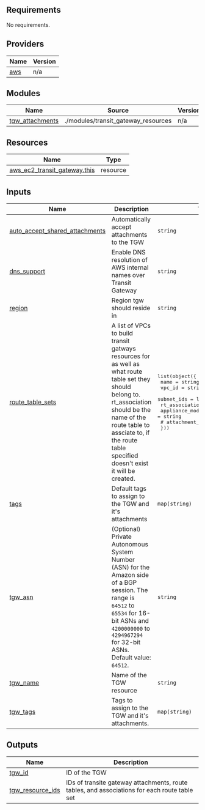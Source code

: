 <!-- BEGIN_TF_DOCS -->
## Requirements

No requirements.

## Providers

| Name | Version |
|------|---------|
| <a name="provider_aws"></a> [aws](#provider\_aws) | n/a |

## Modules

| Name | Source | Version |
|------|--------|---------|
| <a name="module_tgw_attachments"></a> [tgw\_attachments](#module\_tgw\_attachments) | ./modules/transit_gateway_resources | n/a |

## Resources

| Name | Type |
|------|------|
| [aws_ec2_transit_gateway.this](https://registry.terraform.io/providers/hashicorp/aws/latest/docs/resources/ec2_transit_gateway) | resource |

## Inputs

| Name | Description | Type | Default | Required |
|------|-------------|------|---------|:--------:|
| <a name="input_auto_accept_shared_attachments"></a> [auto\_accept\_shared\_attachments](#input\_auto\_accept\_shared\_attachments) | Automatically accept attachments to the TGW | `string` | `"disable"` | no |
| <a name="input_dns_support"></a> [dns\_support](#input\_dns\_support) | Enable DNS resolution of AWS internal names over Transit Gateway | `string` | `"enable"` | no |
| <a name="input_region"></a> [region](#input\_region) | Region tgw should reside in | `string` | n/a | yes |
| <a name="input_route_table_sets"></a> [route\_table\_sets](#input\_route\_table\_sets) | A list of VPCs to build transit gatways resources for as well as what route table set they should belong to. rt\_association should be the name of the route table to assciate to, if the route table specified doesn't exist it will be created. | <pre>list(object({<br>    name           = string<br>    vpc_id         = string<br>    subnet_ids     = list(string)<br>    rt_association = string<br>    appliance_mode = string<br>    # attachment_tags = map(string)<br>  }))</pre> | n/a | yes |
| <a name="input_tags"></a> [tags](#input\_tags) | Default tags to assign to the TGW and it's attachments | `map(string)` | `{}` | no |
| <a name="input_tgw_asn"></a> [tgw\_asn](#input\_tgw\_asn) | (Optional) Private Autonomous System Number (ASN) for the Amazon side of a BGP session. The range is `64512` to `65534` for 16-bit ASNs and `4200000000` to `4294967294` for 32-bit ASNs. Default value: `64512`. | `string` | `null` | no |
| <a name="input_tgw_name"></a> [tgw\_name](#input\_tgw\_name) | Name of the TGW resource | `string` | n/a | yes |
| <a name="input_tgw_tags"></a> [tgw\_tags](#input\_tgw\_tags) | Tags to assign to the TGW and it's attachments. | `map(string)` | `{}` | no |

## Outputs

| Name | Description |
|------|-------------|
| <a name="output_tgw_id"></a> [tgw\_id](#output\_tgw\_id) | ID of the TGW |
| <a name="output_tgw_resource_ids"></a> [tgw\_resource\_ids](#output\_tgw\_resource\_ids) | IDs of transite gateway attachments, route tables, and associations for each route table set |
<!-- END_TF_DOCS -->